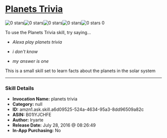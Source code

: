 # [Planets Trivia](http://alexa.amazon.com/#skills/amzn1.ask.skill.a6d09525-524a-4634-95a3-8dd96509a82c)
![0 stars](../../images/ic_star_border_black_18dp_1x.png)![0 stars](../../images/ic_star_border_black_18dp_1x.png)![0 stars](../../images/ic_star_border_black_18dp_1x.png)![0 stars](../../images/ic_star_border_black_18dp_1x.png)![0 stars](../../images/ic_star_border_black_18dp_1x.png) 0

To use the Planets Trivia skill, try saying...

* *Alexa play planets trivia*

* *i don't know*

* *my answer is one*

This is a small skill set to learn facts about the planets in the solar system

***

### Skill Details

* **Invocation Name:** planets trivia
* **Category:** null
* **ID:** amzn1.ask.skill.a6d09525-524a-4634-95a3-8dd96509a82c
* **ASIN:** B01IYJCHFE
* **Author:** Iryarte
* **Release Date:** July 28, 2016 @ 08:26:49
* **In-App Purchasing:** No
